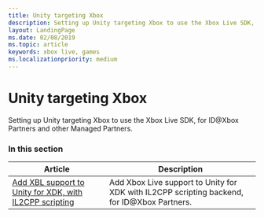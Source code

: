 ```yaml
---
title: Unity targeting Xbox
description: Setting up Unity targeting Xbox to use the Xbox Live SDK, for ID@Xbox Partners.
layout: LandingPage
ms.date: 02/08/2019
ms.topic: article
keywords: xbox live, games
ms.localizationpriority: medium
---
```


# Unity targeting Xbox

Setting up Unity targeting Xbox to use the Xbox Live SDK, for ID@Xbox Partners and other Managed Partners.


### In this section

| Article | Description |
|---------|-------------|
| [Add XBL support to Unity for XDK, with IL2CPP scripting](partner-unity-xdk-il2cpp.md) | Add Xbox Live support to Unity for XDK with IL2CPP scripting backend, for ID@Xbox Partners. |

<!-- 
standard template to fill-in to create the new official article: 
| [Setting up Unity targeting Xbox](unity-xbox-mp.md) | Setting up Unity targeting Xbox to use the Xbox Live SDK, for Managed Partners. |
-->
